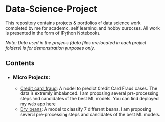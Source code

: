 # Data-Science-Project
This repository contains projects & portfolios of data science work completed by me for academic, self learning, and hobby purposes. All work is presented in the form of IPython Notebooks.

_Note: Data used in the projects (data files are located in each project folders) is for demonstration purposes only._

## Contents

- ### Micro Projects: 
	- [Credit_card_fraud](https://github.com/Benedict-yee/Data-Science-Project/blob/main/Micro%20Project/Credit_card_fraud/Credit_Card_Fraud_Detection.ipynb): A model to predict Credit Card Fraud cases. The data is extremly imbalanced. I am proposing several pre-processing steps and candidates of the best ML models. You can find deployed my web app [here](https://yeeproject.herokuapp.com/)
	- [Dry_beans](https://github.com/Benedict-yee/Data-Science-Project/blob/main/Micro%20Project/Dry_beans/Dry_bean_classify.ipynb): A model to classify 7 different beans. I am proposing several pre-processing steps and candidates of the best ML models.
